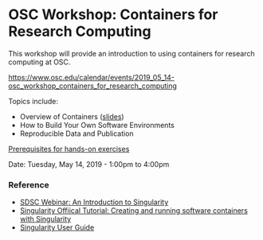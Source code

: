 # OSC Workshop: Containers for Research Computing
This workshop will provide an introduction to using containers for research computing at OSC.

https://www.osc.edu/calendar/events/2019_05_14-osc_workshop_containers_for_research_computing

Topics include:
* Overview of Containers ([slides](https://docs.google.com/presentation/d/1aKX2ee99uj_E4K2371MoNgoNXRS1be2lfmzDv5COmP8/edit?usp=sharing))
* How to Build Your Own Software Environments
* Reproducible Data and Publication

[Prerequisites for hands-on exercises](./Prerequisties.md)

Date:
Tuesday, May 14, 2019 - 1:00pm to 4:00pm


### Reference
* [SDSC Webinar: An Introduction to Singularity](https://www.sdsc.edu/assets/docs/events/introduction-to-singularity.pdf)
* [Singularity Offiical Tutorial: Creating and running software containers with Singularity](https://github.com/ArangoGutierrez/Singularity-tutorial)
* [Singularity User Guide](https://www.sylabs.io/guides/3.1/user-guide/)
